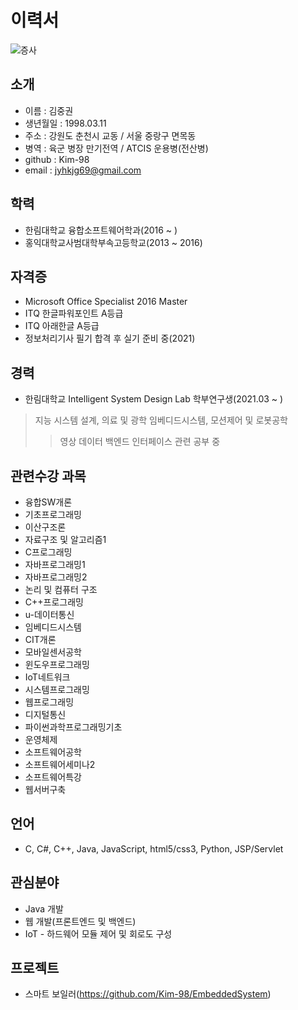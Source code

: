 # 이력서
![증사](https://user-images.githubusercontent.com/67696918/117563458-f5ec5080-b0e0-11eb-992b-5ed6b3692985.png)

## 소개
* 이름 : 김중권
* 생년월일 : 1998.03.11
* 주소 : 강원도 춘천시 교동 / 서울 중랑구 면목동
* 병역 : 육군 병장 만기전역 / ATCIS 운용병(전산병)
* github : Kim-98
* email : jyhkjg69@gmail.com

## 학력
* 한림대학교 융합소프트웨어학과(2016 ~ )
* 홍익대학교사범대학부속고등학교(2013 ~ 2016)

## 자격증
* Microsoft Office Specialist 2016 Master
* ITQ 한글파워포인트 A등급
* ITQ 아래한글 A등급
* 정보처리기사 필기 합격 후 실기 준비 중(2021)

## 경력
* 한림대학교 Intelligent System Design Lab 학부연구생(2021.03 ~ )
> 지능 시스템 설계, 의료 및 광학 임베디드시스템, 모션제어 및 로봇공학
>> 영상 데이터 백엔드 인터페이스 관련 공부 중

## 관련수강 과목
* 융합SW개론
* 기초프로그래밍
* 이산구조론
* 자료구조 및 알고리즘1
* C프로그래밍
* 자바프로그래밍1
* 자바프로그래밍2
* 논리 및 컴퓨터 구조
* C++프로그래밍
* u-데이터통신
* 임베디드시스템
* CIT개론
* 모바일센서공학
* 윈도우프로그래밍
* IoT네트워크
* 시스템프로그래밍
* 웹프로그래밍
* 디지털통신
* 파이썬과학프로그래밍기초
* 운영체제
* 소프트웨어공학
* 소프트웨어세미나2
* 소프트웨어특강
* 웹서버구축

## 언어
* C, C#, C++, Java, JavaScript, html5/css3, Python, JSP/Servlet

## 관심분야
* Java 개발
* 웹 개발(프론트엔드 및 백엔드)
* IoT - 하드웨어 모듈 제어 및 회로도 구성

## 프로젝트
* 스마트 보일러(https://github.com/Kim-98/EmbeddedSystem)
